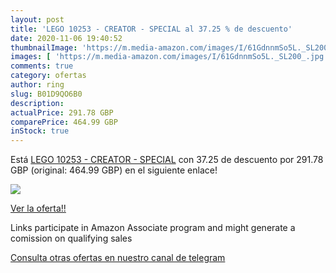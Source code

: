 ```yaml
---
layout: post
title: 'LEGO 10253 - CREATOR - SPECIAL al 37.25 % de descuento'
date: 2020-11-06 19:40:52
thumbnailImage: 'https://m.media-amazon.com/images/I/61GdnnmSo5L._SL200_.jpg'
images: [ 'https://m.media-amazon.com/images/I/61GdnnmSo5L._SL200_.jpg' ]
comments: true
category: ofertas
author: ring
slug: B01D9QO6B0
description:
actualPrice: 291.78 GBP
comparePrice: 464.99 GBP
inStock: true
---
```


Está [LEGO 10253 - CREATOR - SPECIAL](https://www.amazon.co.uk/dp/B01D9QO6B0/?tag=redken01-21) con 37.25 de descuento por 291.78 GBP (original: 464.99 GBP) en el siguiente enlace!

[![](https://m.media-amazon.com/images/I/61GdnnmSo5L._SL200_.jpg)](https://www.amazon.co.uk/dp/B01D9QO6B0/?tag=redken01-21)

[Ver la oferta!!](https://www.amazon.co.uk/dp/B01D9QO6B0/?tag=redken01-21)

Links participate in Amazon Associate program and might generate a comission on qualifying sales

[Consulta otras ofertas en nuestro canal de telegram](https://t.me/s/ofertas25)
